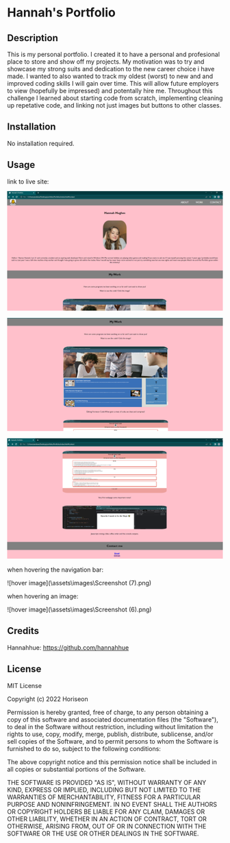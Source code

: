 # Hannah's Portfolio

## Description

This is my personal portfolio. I created it to have a personal and profesional place to store and show off my projects. My motivation was to try and showcase my strong suits and dedication to the new career choice i have made. I wanted to also wanted to track my oldest (worst) to new and and improved coding skills I will gain over time. This will allow future employers to view (hopefully be impressed) and potentally hire me. Throughout this challenge I learned about starting code from scratch, implementing cleaning up repetative code, and linking not just images but buttons to other classes.

## Installation

No installation required.

## Usage

link to live site:

![when you first open](\assets\images\launched1.PNG)

![My work](\assets\images\launch2.PNG)

![My work continued + Contact](\assets\images\launch3.PNG)

when hovering the navigation bar:

![hover image](\assets\images\Screenshot (7).png)

when hovering an image:

![hover image](\assets\images\Screenshot (6).png)

## Credits

Hannahhue: https://github.com/hannahhue

## License

MIT License

Copyright (c) 2022 Horiseon

Permission is hereby granted, free of charge, to any person obtaining a copy
of this software and associated documentation files (the "Software"), to deal
in the Software without restriction, including without limitation the rights
to use, copy, modify, merge, publish, distribute, sublicense, and/or sell
copies of the Software, and to permit persons to whom the Software is
furnished to do so, subject to the following conditions:

The above copyright notice and this permission notice shall be included in all
copies or substantial portions of the Software.

THE SOFTWARE IS PROVIDED "AS IS", WITHOUT WARRANTY OF ANY KIND, EXPRESS OR
IMPLIED, INCLUDING BUT NOT LIMITED TO THE WARRANTIES OF MERCHANTABILITY,
FITNESS FOR A PARTICULAR PURPOSE AND NONINFRINGEMENT. IN NO EVENT SHALL THE
AUTHORS OR COPYRIGHT HOLDERS BE LIABLE FOR ANY CLAIM, DAMAGES OR OTHER
LIABILITY, WHETHER IN AN ACTION OF CONTRACT, TORT OR OTHERWISE, ARISING FROM,
OUT OF OR IN CONNECTION WITH THE SOFTWARE OR THE USE OR OTHER DEALINGS IN THE
SOFTWARE.
